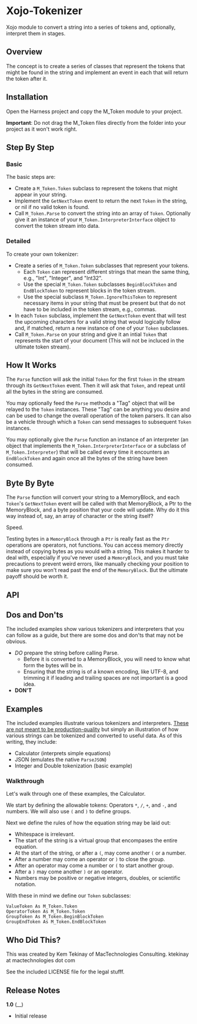 # Xojo-Tokenizer

Xojo module to convert a string into a series of tokens and, optionally, interpret them in stages.

## Overview

The concept is to create a series of classes that represent the tokens that might be found in the string and implement an event in each that will return the token after it.

## Installation

Open the Harness project and copy the M_Token module to your project.

**Important**: Do not drag the M_Token files directly from the folder into your project as it won't work right.

## Step By Step

### Basic

The basic steps are:

* Create a `M_Token.Token` subclass to represent the tokens that might appear in your string.
* Implement the `GetNextToken` event to return the next `Token` in the string, or nil if no valid token is found.
* Call `M_Token.Parse` to convert the string into an array of `Token`. Optionally give it an instance of your `M_Token.InterpreterInterface` object to convert the token stream into data.

### Detailed

To create your own tokenizer:

* Create a series of `M_Token.Token` subclasses that represent your tokens.
  * Each `Token` can represent different strings that mean the same thing, e.g., "Int", "Integer", and "Int32".
  * Use the special `M_Token.Token` subclasses `BeginBlockToken` and `EndBlockToken` to represent blocks in the token stream.
  * Use the special subclass `M_Token.IgnoreThisToken` to represent necessary items in your string that must be present but that do not have to be included in the token stream, e.g., commas.
* In each `Token` subclass, implement the `GetNextToken` event that will test the upcoming characters for a valid string that would logically follow and, if matched, return a new instance of one of your `Token` subclasses.
* Call `M_Token.Parse` on your string and give it an intial `Token` that represents the start of your document (This will not be incluced in the ultimate token stream).

## How It Works

The `Parse` function will ask the initial `Token` for the first `Token` in the stream through its `GetNextToken` event. Then it will ask that `Token`, and repeat until all the bytes in the string are consumed.

You may optionally feed the `Parse` methods a "Tag" object that will be relayed to the `Token` instances. These "Tag" can be anything you desire and can be used to change the overall operation of the token parsers. It can also be a vehicle through which a `Token` can send messages to subsequent `Token` instances.

You may optionally give the `Parse` function an instance of an interpreter (an object that implements the `M_Token.InterpreterInterface` or a subclass of `M_Token.Interpreter`) that will be called every time it encounters an `EndBlockToken` and again once all the bytes of the string have been consumed.

## Byte By Byte

The `Parse` function will convert your string to a MemoryBlock, and each `Token`'s `GetNextToken` event will be called with that MemoryBlock, a Ptr to the MemoryBlock, and a byte position that your code will update. Why do it this way instead of, say, an array of character or the string itself?

Speed.

Testing bytes in a `MemoryBlock` through a `Ptr` is really fast as the `Ptr` operations are operators, not functions. You can access memory directly instead of copying bytes as you would with a string. This makes it harder to deal with, especially if you've never used a `MemoryBlock`, and you must take precautions to prevent weird errors, like manually checking your position to make sure you won't read past the end of the `MemoryBlock`. But the ultimate payoff should be worth it.

## API



## Dos and Don'ts

The included examples show various tokenizers and interpreters that you can follow as a guide, but there are some dos and don'ts that may not be obvious.

* *DO* prepare the string before calling Parse.
  * Before it is converted to a MemoryBlock, you will need to know what form the bytes will be in.
  * Ensuring that the string is of a known encoding, like UTF-8, and trimming it if leading and trailing spaces are not important is a good idea.
* **DON'T**

## Examples

The included examples illustrate various tokenizers and interpreters. <u>These are not meant to be production-quality</u> but simply an illustration of how various strings can be tokenized and converted to useful data. As of this writing, they include:

* Calculator (interprets simple equations)
* JSON (emulates the native `ParseJSON`)
* Integer and Double tokenization (basic example)

### Walkthrough

Let's walk through one of these examples, the Calculator.

We start by defining the allowable tokens: Operators `*`, `/`, `+`, and `-`, and numbers. We will also use `(` and `)` to define groups.

Next we define the rules of how the equation string may be laid out:

* Whitespace is irrelevant.
* The start of the string is a virtual group that encompases the entire equation.
* At the start of the string, or after a `(`, may come another `(` or a number.
* After a number may come an operator or `)` to close the group.
* After an operator may come a number or `(` to start another group.
* After a `)` may come another `)` or an operator.
* Numbers may be positive or negative integers, doubles, or scientific notation.

With these in mind we define our `Token` subclasses:

```Xojo
ValueToken As M_Token.Token
OperatorToken As M_Token.Token
GroupToken As M_Token.BeginBlockToken
GroupEndToken As M_Token.EndBlockToken
```



## Who Did This?

This was created by Kem Tekinay of MacTechnologies Consulting.
ktekinay at mactechnologies dot com

See the included LICENSE file for the legal stufff.

## Release Notes

**1.0** (__)

* Initial release